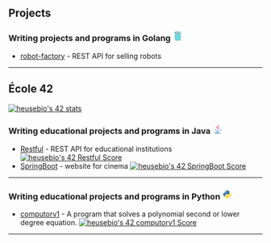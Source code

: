 ## Projects

### Writing projects and programs in Golang <img src="https://raw.githubusercontent.com/devicons/devicon/master/icons/go/go-original.svg" alt="go" width="20" height="20"/>
* [robot-factory](https://github.com/valen0k/robot-factory) - REST API for selling robots
____

## École 42

[![heusebio's 42 stats](https://badge42.vercel.app/api/v2/cl1w9xykb014509l1x0ze4boq/stats?cursusId=21&coalitionId=26)](https://github.com/JaeSeoKim/badge42)

### Writing educational projects and programs in Java <img src="https://raw.githubusercontent.com/devicons/devicon/master/icons/java/java-original.svg" alt="java" width="20" height="20"/>
* [Restful]() - REST API for educational institutions
  [![heusebio's 42 Restful Score](https://badge42.vercel.app/api/v2/cl1w9xykb014509l1x0ze4boq/project/2527974)](https://github.com/JaeSeoKim/badge42)
* [SpringBoot]() - website for cinema
  [![heusebio's 42 SpringBoot Score](https://badge42.vercel.app/api/v2/cl1w9xykb014509l1x0ze4boq/project/2513660)](https://github.com/JaeSeoKim/badge42)
____

### Writing educational projects and programs in Python <img src="https://raw.githubusercontent.com/devicons/devicon/master/icons/python/python-original.svg" alt="python" width="20" height="20"/>
* [computorv1](https://github.com/valen0k/Computor_v1) -  A program that solves a polynomial second or lower degree equation.
  [![heusebio's 42 computorv1 Score](https://badge42.vercel.app/api/v2/cl1w9xykb014509l1x0ze4boq/project/2302718)](https://github.com/JaeSeoKim/badge42)
____



<!--
**valen0k/valen0k** is a ✨ _special_ ✨ repository because its `README.md` (this file) appears on your GitHub profile.

Here are some ideas to get you started:

- 🔭 I’m currently working on ...
- 🌱 I’m currently learning ...
- 👯 I’m looking to collaborate on ...
- 🤔 I’m looking for help with ...
- 💬 Ask me about ...
- 📫 How to reach me: ...
- 😄 Pronouns: ...
- ⚡ Fun fact: ...
-->
